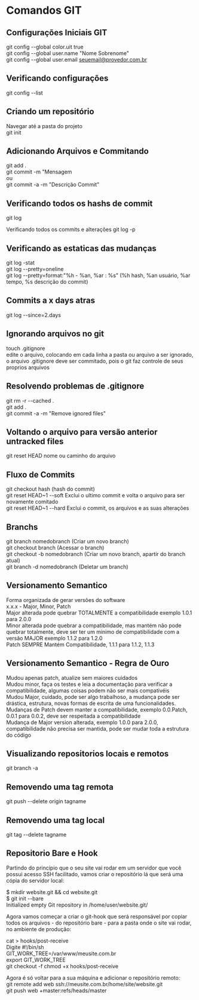 # Comandos GIT

## Configurações Iniciais GIT
git config --global color.uit true  
git config --global user.name "Nome Sobrenome"  
git config --global user.email seuemail@provedor.com.br

## Verificando configurações
git config --list  

## Criando um repositório
Navegar até a pasta do projeto  
git init  

## Adicionando Arquivos e Commitando 
git add .    
git commit -m "Mensagem  
ou   
git commit -a -m "Descrição Commit"  

## Verificando todos os hashs de commit 
git log

Verificando todos os commits e alterações
git log -p 

## Verificando as estaticas das mudanças
git log -stat  
git log --pretty=oneline  
git log --pretty=format:"%h - %an, %ar : %s" (%h hash, %an usuário, %ar tempo, %s descrição do commit)  

## Commits a x days atras
git log --since=2.days

## Ignorando arquivos no git
touch .gitignore  
edite o arquivo, colocando em cada linha a pasta ou arquivo a ser ignorado, o arquivo .gitignore deve ser commitado, pois 
o git faz controle de seus proprios arquivos  

## Resolvendo problemas de .gitignore
git rm -r --cached .   
git add .  
git commit -a -m "Remove ignored files"  

## Voltando o arquivo para versão anterior untracked files
git reset HEAD nome ou caminho do arquivo

## Fluxo de Commits
git checkout hash (hash do commit)  
git reset HEAD~1 --soft Exclui o ultimo commit e volta o arquivo para ser novamente comitado    
git reset HEAD~1 --hard Exclui o commit, os arquivos e as suas alterações    

## Branchs
git branch nomedobranch (Criar um novo branch)  
git checkout branch (Acessar o branch)  
git checkout -b nomedobranch  (Criar um novo branch, apartir do branch atual)  
git branch -d nomedobranch (Deletar um branch)

## Versionamento Semantico
Forma organizada de gerar versões do software  
x.x.x - Major, Minor, Patch  
Major alterada pode quebrar TOTALMENTE a compatibilidade exemplo 1.0.1 para 2.0.0  
Minor alterada pode quebrar a compatibilidade, mas mantém não pode quebrar totalmente, deve ser ter um minimo de compatibilidade com 
a versão MAJOR exemplo 1.1.2 para 1.2.0  
Patch SEMPRE Mantém Compatibilidade, 1.1.1 para 1.1.2, 1.1.3  

## Versionamento Semantico - Regra de Ouro  
Mudou apenas patch, atualize sem maiores cuidados  
Mudou minor, faça os testes e leia a documentação para verificar a compatibilidade, algumas coisas podem não ser mais compativéis   
Mudou Major, cuidado, pode ser algo trabalhoso, a mudança pode ser drástica, estrutura, novas formas de escrita de uma funcionalidades. 
Mudanças de Patch devem manter a compatibilidade, exemplo 0.0.Patch, 0.0.1 para 0.0.2, deve ser respeitada a compatibilidade  
Mudança de Major version alterada, exemplo 1.0.0 para 2.0.0, compatibilidade não precisa ser mantida, pode ser mudar toda a estrutura do código        

## Visualizando repositorios locais e remotos
git branch -a

## Removendo uma tag remota
git push --delete origin tagname  

## Removendo uma tag local
git tag --delete tagname  

## Repositorio Bare e Hook

Partindo do princípio que o seu site vai rodar em um servidor que você possui acesso SSH facilitado, 
vamos criar o repositório lá que será uma cópia do servidor local:  

$ mkdir website.git && cd website.git  
$ git init --bare  
Initialized empty Git repository in /home/user/website.git/  

Agora vamos começar a criar o git-hook que será responsável por copiar todos os arquivos - do repositório bare - 
para a pasta onde o site vai rodar, no ambiente de produção:  

cat > hooks/post-receive  
Digite #!/bin/sh  
GIT_WORK_TREE=/var/www/meusite.com.br  
export GIT_WORK_TREE  
git checkout -f
chmod +x hooks/post-receive  

Agora é só voltar para a sua máquina e adicionar o repositório remoto:  
git remote add web ssh://meusite.com.br/home/site/website.git  
git push web +master:refs/heads/master  
